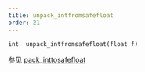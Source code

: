 ```yaml
---
title: unpack_intfromsafefloat
order: 21
---
```

`int  unpack_intfromsafefloat(float f)`

参见 [pack_inttosafefloat](./pack_inttosafefloat "将整数可逆地打包为有限、非规格化浮点数。")
